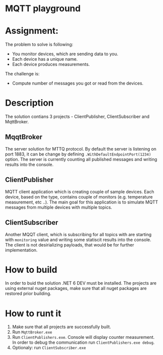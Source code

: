 # MQTT playground
# Assignment:
The problem to solve is following:

- You monitor devices, which are sending data to you.
- Each device has a unique name.
- Each device produces measurements.

 

The challenge is:
- Compute number of messages you got or read from the devices.

# Description
The solution contians 3 projects - ClientPublisher, ClientSubscriber and MqttBroker.
## MqqtBroker
The server solution for MTTQ protocol. By default the server is listening on port 1883, it can be change by defining `.WithDefaultEndpointPort(1234)` option.
The server is currently counting all published messages and writing results into the console.

## ClientPublisher
MQTT client application which is creating couple of sample devices. Each device, based on the type, contains couple of monitors (e.g. temperature measurement, etc ..).
The main goal for this application is to simulate MQTT messages from multiple devices with multiple topics.

## ClientSubscriber
Another MQQT client, which is subscribing for all topics with are starting with `monitoring` value and writing some statiscit results into the console.
The client is not desirializing payloads, that would be for further implementation.

# How to build
In order to buid the solution .NET 6 DEV must be installed. The projects are using external nuget packages, make sure that all nuget packages are restored prior building.

# How to runt it
1. Make sure that all projects are successfully built.
2. Run `MqttBroker.exe`
3. Run `ClientPublishers.exe`. Console will display counter measurement. In order to debug the communication run `ClientPublishers.exe debug`.
4. Optionaly: run `ClientSubscriber.exe`
